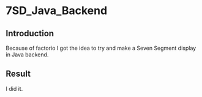 # 7SD_Java_Backend
## Introduction
Because of factorio I got the idea to try and make a Seven Segment display in Java backend.

## Result
I did it.
